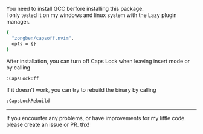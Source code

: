 You need to install GCC berfore installing this package.  
I only tested it on my windows and linux system with the Lazy plugin manager.  
```bash
{
  "zongben/capsoff.nvim",
  opts = {}
}
```

After installation, you can turn off Caps Lock when leaving insert mode or by calling
```bash
:CapsLockOff
```

If it doesn't work, you can try to rebuild the binary by calling
```bash
:CapsLockRebuild
```

***
If you encounter any problems, or have improvements for my little code. please create an issue or PR. thx!
